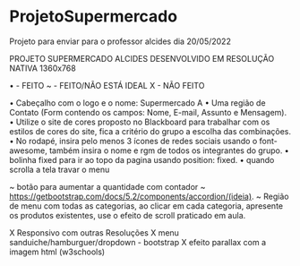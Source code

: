 # ProjetoSupermercado
Projeto para enviar para o professor alcides dia 20/05/2022

PROJETO SUPERMERCADO ALCIDES DESENVOLVIDO EM RESOLUÇÃO NATIVA 1360x768

• - FEITO
~ - FEITO/NÃO ESTÁ IDEAL
X - NÃO FEITO

• Cabeçalho com o logo e o nome: Supermercado A
• Uma região de Contato (Form contendo os campos: Nome, E-mail, Assunto e Mensagem).
• Utilize o site de cores proposto no Blackboard para trabalhar com os estilos de cores do site, fica a critério do grupo a escolha das combinações.
• No rodapé, insira pelo menos 3 ícones de redes sociais usando o font-awesome, também insira o nome e rgm de todos os integrantes do grupo. 
• bolinha fixed para ir ao topo da pagina usando position: fixed.
• quando scrolla a tela travar o menu

~ botão para aumentar a quantidade com contador
~ https://getbootstrap.com/docs/5.2/components/accordion/(ideia).
~ Região de menu com todas as categorias, ao clicar em cada categoria, apresente os produtos existentes, use o efeito de scroll praticado em aula.

X Responsivo com outras Resoluções
X menu sanduiche/hamburguer/dropdown - bootstrap
X efeito parallax com a imagem html (w3schools)

